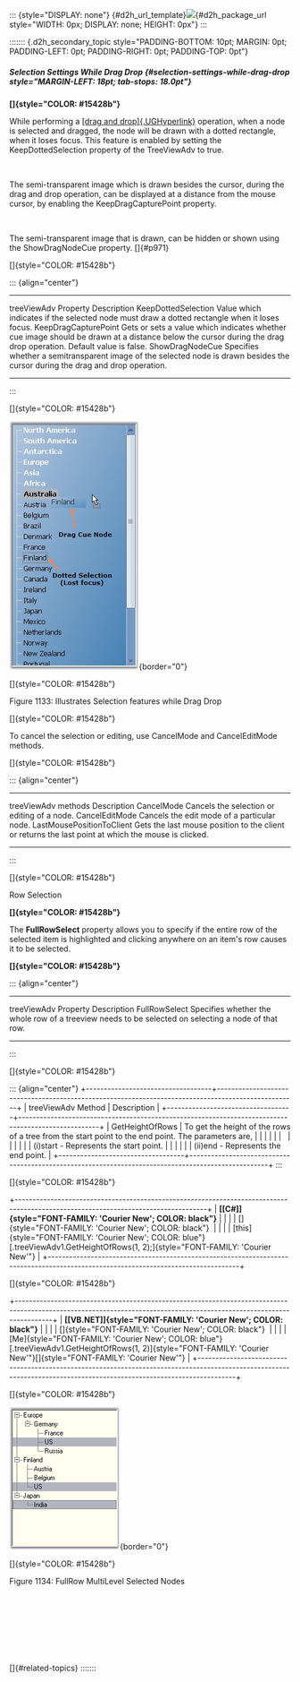 ::: {style="DISPLAY: none"}
[](ms-xhelp:///?Id=d2h_url_template){#d2h_url_template}![](!package_url!){#d2h_package_url style="WIDTH: 0px; DISPLAY: none; HEIGHT: 0px"}
:::

::::::: {.d2h_secondary_topic style="PADDING-BOTTOM: 10pt; MARGIN: 0pt; PADDING-LEFT: 0pt; PADDING-RIGHT: 0pt; PADDING-TOP: 0pt"}
##### Selection Settings While Drag Drop {#selection-settings-while-drag-drop style="MARGIN-LEFT: 18pt; tab-stops: 18.0pt"}

**[]{style="COLOR: #15428b"}** 

While performing a [[drag and drop]{.UGHyperlink}](../../../../../../../../Documents%20and%20Settings/sylviap/Desktop/Tools%20-%20Part%202.docx#_Drag_And_Drop) operation, when a node is selected and dragged, the node will be drawn with a dotted rectangle, when it loses focus. This feature is enabled by setting the KeepDottedSelection property of the TreeViewAdv to true.

 

The semi-transparent image which is drawn besides the cursor, during the drag and drop operation, can be displayed at a distance from the mouse cursor, by enabling the KeepDragCapturePoint property.

 

The semi-transparent image that is drawn, can be hidden or shown using the ShowDragNodeCue property. []{#p971}

[]{style="COLOR: #15428b"} 

::: {align="center"}
  ---------------------- ---------------------------------------------------------------------------------------------------------------------------------------------------------------
  treeViewAdv Property   Description
  KeepDottedSelection    Value which indicates if the selected node must draw a dotted rectangle when it loses focus.
  KeepDragCapturePoint   Gets or sets a value which indicates whether cue image should be drawn at a distance below the cursor during the drag drop operation. Default value is false.
  ShowDragNodeCue        Specifies whether a semitransparent image of the selected node is drawn besides the cursor during the drag and drop operation.
  ---------------------- ---------------------------------------------------------------------------------------------------------------------------------------------------------------
:::

[]{style="COLOR: #15428b"} 

![](ImagesExt/image76_1111.jpg){border="0"}

[]{style="COLOR: #15428b"} 

Figure 1133: Illustrates Selection features while Drag Drop

[]{style="COLOR: #15428b"} 

To cancel the selection or editing, use CancelMode and CancelEditMode methods.

[]{style="COLOR: #15428b"} 

::: {align="center"}
  --------------------------- -----------------------------------------------------------------------------------------------------
  treeViewAdv methods         Description
  CancelMode                  Cancels the selection or editing of a node.
  CancelEditMode              Cancels the edit mode of a particular node.
  LastMousePositionToClient   Gets the last mouse position to the client or returns the last point at which the mouse is clicked.
  --------------------------- -----------------------------------------------------------------------------------------------------
:::

[]{style="COLOR: #15428b"} 

Row Selection

**[]{style="COLOR: #15428b"}** 

The **FullRowSelect** property allows you to specify if the entire row of the selected item is highlighted and clicking anywhere on an item\'s row causes it to be selected.

**[]{style="COLOR: #15428b"}** 

::: {align="center"}
  ---------------------- -----------------------------------------------------------------------------------------------------
  treeViewAdv Property   Description
  FullRowSelect          Specifies whether the whole row of a treeview needs to be selected on selecting a node of that row.
  ---------------------- -----------------------------------------------------------------------------------------------------
:::

[]{style="COLOR: #15428b"} 

::: {align="center"}
+-----------------------------------+----------------------------------------------------------------------------------------------------+
| treeViewAdv Method                | Description                                                                                        |
+-----------------------------------+----------------------------------------------------------------------------------------------------+
| GetHeightOfRows                   | To get the height of the rows of a tree from the start point to the end point. The parameters are, |
|                                   |                                                                                                    |
|                                   |                                                                                                    |
|                                   |                                                                                                    |
|                                   | (i)start - Represents the start point.                                                             |
|                                   |                                                                                                    |
|                                   | (ii)end - Represents the end point.                                                                |
+-----------------------------------+----------------------------------------------------------------------------------------------------+
:::

[]{style="COLOR: #15428b"} 

+-----------------------------------------------------------------------------------------------------------------------------------+
| **[\[C#\]]{style="FONT-FAMILY: 'Courier New'; COLOR: black"}**                                                                    |
|                                                                                                                                   |
| []{style="FONT-FAMILY: 'Courier New'; COLOR: black"}                                                                              |
|                                                                                                                                   |
| [this]{style="FONT-FAMILY: 'Courier New'; COLOR: blue"}[.treeViewAdv1.GetHeightOfRows(1, 2);]{style="FONT-FAMILY: 'Courier New'"} |
+-----------------------------------------------------------------------------------------------------------------------------------+

[]{style="COLOR: #15428b"} 

+----------------------------------------------------------------------------------------------------------------------------------------------------------------------+
| **[\[VB.NET\]]{style="FONT-FAMILY: 'Courier New'; COLOR: black"}**                                                                                                   |
|                                                                                                                                                                      |
| []{style="FONT-FAMILY: 'Courier New'; COLOR: black"}                                                                                                                 |
|                                                                                                                                                                      |
| [Me]{style="FONT-FAMILY: 'Courier New'; COLOR: blue"}[.treeViewAdv1.GetHeightOfRows(1, 2)]{style="FONT-FAMILY: 'Courier New'"}[]{style="FONT-FAMILY: 'Courier New'"} |
+----------------------------------------------------------------------------------------------------------------------------------------------------------------------+

[]{style="COLOR: #15428b"} 

![](ImagesExt/image76_1112.jpg){border="0"}

[]{style="COLOR: #15428b"} 

Figure 1134: FullRow MultiLevel Selected Nodes

 

 

 

 

[]{#related-topics}
:::::::
